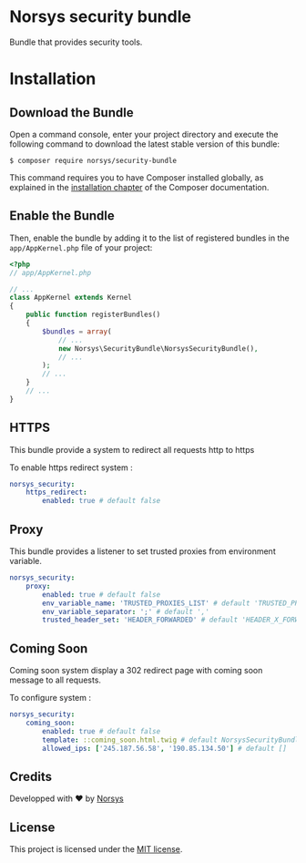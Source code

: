 # Norsys security bundle

Bundle that provides security tools.

Installation
============

Download the Bundle
---------------------------

Open a command console, enter your project directory and execute the
following command to download the latest stable version of this bundle:

```console
$ composer require norsys/security-bundle
```

This command requires you to have Composer installed globally, as explained
in the [installation chapter](https://getcomposer.org/doc/00-intro.md)
of the Composer documentation.

Enable the Bundle
-------------------------

Then, enable the bundle by adding it to the list of registered bundles
in the `app/AppKernel.php` file of your project:

```php
<?php
// app/AppKernel.php

// ...
class AppKernel extends Kernel
{
    public function registerBundles()
    {
        $bundles = array(
            // ...
            new Norsys\SecurityBundle\NorsysSecurityBundle(),
            // ...
        );
        // ...
    }
    // ...
}
```

HTTPS
-----

This bundle provide a system to redirect all requests http to https

To enable https redirect system :

```yaml
norsys_security:
    https_redirect: 
        enabled: true # default false
```

Proxy
-----

This bundle provides a listener to set trusted proxies from environment variable.


```yaml
norsys_security:
    proxy:
        enabled: true # default false
        env_variable_name: 'TRUSTED_PROXIES_LIST' # default 'TRUSTED_PROXIES'
        env_variable_separator: ';' # default ','
        trusted_header_set: 'HEADER_FORWARDED' # default 'HEADER_X_FORWARDED_ALL'
```

Coming Soon
-----------

Coming soon system display a 302 redirect page with coming soon message to all requests.

To configure system :

```yaml
norsys_security:
    coming_soon: 
        enabled: true # default false
        template: ::coming_soon.html.twig # default NorsysSecurityBundle::coming_soon.html.twig
        allowed_ips: ['245.187.56.58', '190.85.134.50'] # default []
```

## Credits
Developped with :heart: by [Norsys](https://www.norsys.fr/)

## License

This project is licensed under the [MIT license](LICENSE).